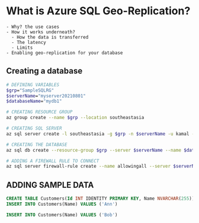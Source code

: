 # What is Azure SQL Geo-Replication?
    - Why? the use cases
    - How it works underneath?
      - How the data is transferred
      - The latency
      - Limits
    - Enabling geo-replication for your database


## Creating a database
```bash
# DEFINING VARIABLES
$grp="SampleSQLRG"
$serverName="myserver20210801"
$databaseName="mydb1"

# CREATING RESOURCE GROUP
az group create --name $grp --location southeastasia

# CREATING SQL SERVER
az sql server create -l southeastasia -g $grp -n $serverName -u kamal -p Hello@12345#

# CREATING THE DATABASE
az sql db create --resource-group $grp --server $serverName --name $databaseName --edition Standard --zone-redundant false --backup-storage-redundancy Local

# ADDING A FIREWALL RULE TO CONNECT
az sql server firewall-rule create --name allowingall --server $serverName --resource-group $grp --start-ip-address 0.0.0.0 --end-ip-address 255.255.255.255

```
## ADDING SAMPLE DATA
```sql
CREATE TABLE Customers(Id INT IDENTITY PRIMARY KEY, Name NVARCHAR(255))
INSERT INTO Customers(Name) VALUES ('Ann')

INSERT INTO Customers(Name) VALUES ('Bob')
```
